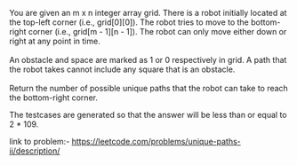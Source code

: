 You are given an m x n integer array grid. There is a robot initially located at the top-left corner (i.e., grid[0][0]). The robot tries to move to the bottom-right corner (i.e., grid[m - 1][n - 1]). The robot can only move either down or right at any point in time.
<br><br>
An obstacle and space are marked as 1 or 0 respectively in grid. A path that the robot takes cannot include any square that is an obstacle.
<br><br>
Return the number of possible unique paths that the robot can take to reach the bottom-right corner.<br>

The testcases are generated so that the answer will be less than or equal to 2 * 109.<br>

link to problem:- https://leetcode.com/problems/unique-paths-ii/description/